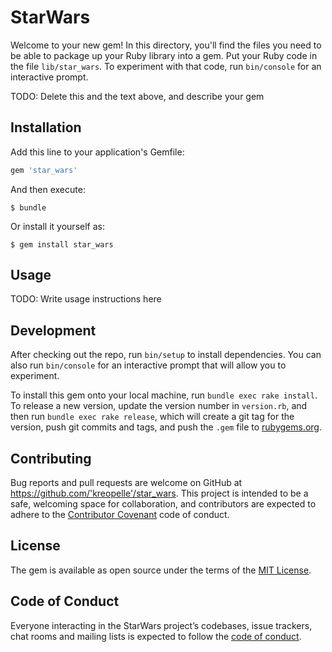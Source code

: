 # StarWars

Welcome to your new gem! In this directory, you'll find the files you need to be able to package up your Ruby library into a gem. Put your Ruby code in the file `lib/star_wars`. To experiment with that code, run `bin/console` for an interactive prompt.

TODO: Delete this and the text above, and describe your gem

## Installation

Add this line to your application's Gemfile:

```ruby
gem 'star_wars'
```

And then execute:

    $ bundle

Or install it yourself as:

    $ gem install star_wars

## Usage

TODO: Write usage instructions here

## Development

After checking out the repo, run `bin/setup` to install dependencies. You can also run `bin/console` for an interactive prompt that will allow you to experiment.

To install this gem onto your local machine, run `bundle exec rake install`. To release a new version, update the version number in `version.rb`, and then run `bundle exec rake release`, which will create a git tag for the version, push git commits and tags, and push the `.gem` file to [rubygems.org](https://rubygems.org).

## Contributing

Bug reports and pull requests are welcome on GitHub at https://github.com/'kreopelle'/star_wars. This project is intended to be a safe, welcoming space for collaboration, and contributors are expected to adhere to the [Contributor Covenant](http://contributor-covenant.org) code of conduct.

## License

The gem is available as open source under the terms of the [MIT License](https://opensource.org/licenses/MIT).

## Code of Conduct

Everyone interacting in the StarWars project’s codebases, issue trackers, chat rooms and mailing lists is expected to follow the [code of conduct](https://github.com/'kreopelle'/star_wars/blob/master/CODE_OF_CONDUCT.md).
